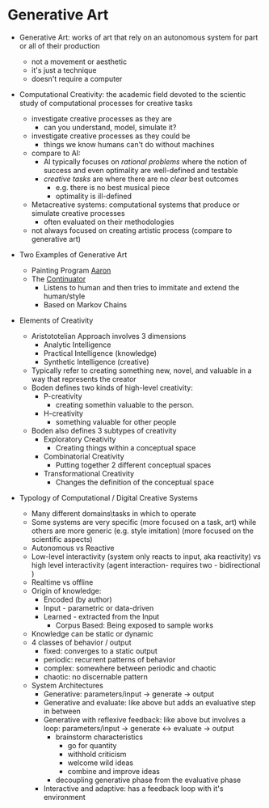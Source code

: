 Generative Art
==============

- Generative Art: works of art that rely on an autonomous system for part or all of their production
    - not a movement or aesthetic
    - it's just a technique
    - doesn't require a computer

- Computational Creativity: the academic field devoted to the scientic study of computational processes for creative tasks
    - investigate creative processes as they are
        - can you understand, model, simulate it?
    - investigate creative processes as they could be
        - things we know humans can't do without machines
    - compare to AI:
        - AI typically focuses on *rational problems* where the notion of success and even optimality are well-defined and testable
        - *creative tasks* are where there are no *clear* best outcomes
            - e.g. there is no best musical piece
            - optimality is ill-defined
    - Metacreative systems: computational systems that produce or simulate creative processes
        - often evaluated on their methodologies
    - not always focused on creating artistic process (compare to generative art)

- Two Examples of Generative Art
    - Painting Program [Aaron](http://www.aaronshome.com/aaron/index.html)
    - The [Continuator](http://francoispachet.fr/continuator/continuator.html)
        - Listens to human and then tries to immitate and extend the human/style
        - Based on Markov Chains

- Elements of Creativity
    - Aristototelian Approach involves 3 dimensions
        - Analytic Intelligence
        - Practical Intelligence (knowledge)
        - Synthetic Intelligence (creative)
    - Typically refer to creating something new, novel, and valuable in a way that represents the creator
    - Boden defines two kinds of high-level creativity:
        - P-creativity
            - creating somethin valuable to the person.
        - H-creativity
            - something valuable for other people
    - Boden also defines 3 subtypes of creativity
        - Exploratory Creativity   
            - Creating things within a conceptual space
        - Combinatorial Creativity
            - Putting together 2 different conceptual spaces
        - Transformational Creativity
            - Changes the definition of the conceptual space

- Typology of Computational / Digital Creative Systems
    - Many different domains\tasks in which to operate
    - Some systems are very specific (more focused on a task, art) while others are more generic (e.g. style imitation) (more focused on the scientific aspects)
    - Autonomous vs Reactive
    - Low-level interactivity (system only reacts to input, aka reactivity) vs high level interactivity (agent interaction- requires two - bidirectional )
    - Realtime vs offline
    - Origin of knowledge:
        - Encoded (by author)
        - Input - parametric or data-driven
        - Learned - extracted from the Input
            - Corpus Based: Being exposed to sample works
    - Knowledge can be static or dynamic
    - 4 classes of behavior / output
        - fixed: converges to a static output
        - periodic: recurrent patterns of behavior
        - complex: somewhere between periodic and chaotic
        - chaotic: no discernable pattern
    - System Architectures
        - Generative: parameters/input -> generate -> output
        - Generative and evaluate: like above but adds an evaluative step in between
        - Generative with reflexive feedback: like above but involves a loop: parameters/input -> generate <-> evaluate -> output
            - brainstorm characteristics
                - go for quantity
                - withhold criticism
                - welcome wild ideas
                - combine and improve ideas
            - decoupling generative phase from the evaluative phase
        - Interactive and adaptive: has a feedback loop with it's environment
        
     
